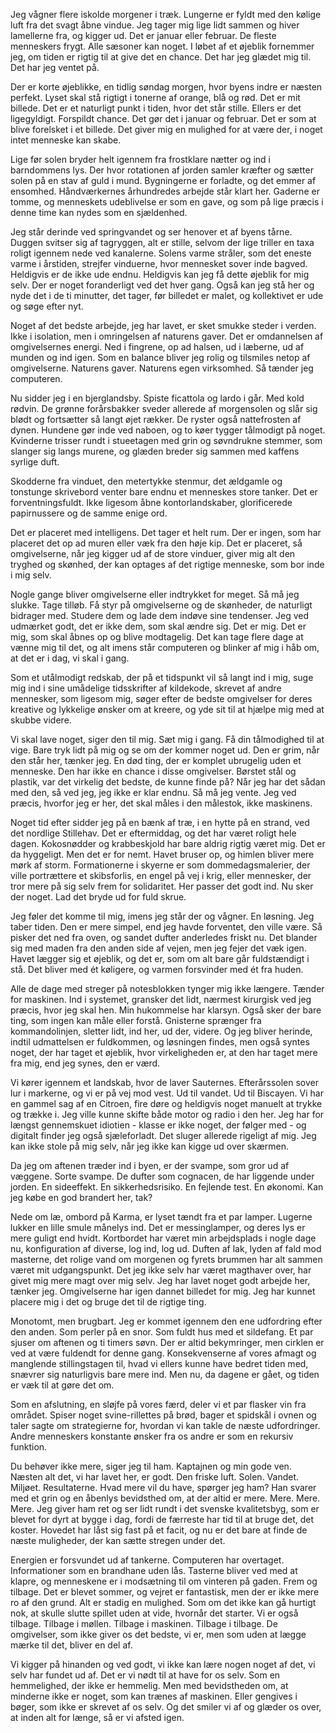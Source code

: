 [//]: # "title: Du bliver også dine omgivelser."
[//]: # "slug: du-bliver-ogsaa-dine-omgivelser"
[//]: # "pubDate: 01/05/2024 12:42"
[//]: # "lastModified: 01/05/2024 12:42"
[//]: # "excerpt: "
[//]: # "categories: "
[//]: # "isPublished: true"

Jeg vågner flere iskolde morgener i træk. Lungerne er fyldt med den kølige luft fra det svagt åbne vindue. Jeg tager mig lige lidt sammen og hiver lamellerne fra, og kigger ud. Det er januar eller februar. De fleste menneskers frygt. Alle sæsoner kan noget. I løbet af et øjeblik fornemmer jeg, om tiden er rigtig til at give det en chance. Det har jeg glædet mig til. Det har jeg ventet på.

Der er korte øjeblikke, en tidlig søndag morgen, hvor byens indre er næsten perfekt. Lyset skal stå rigtigt i tonerne af orange, blå og rød. Det er mit billede. Det er et naturligt punkt i tiden, hvor det står stille. Ellers er det ligegyldigt. Forspildt chance. Det gør det i januar og februar. Det er som at blive forelsket i et billede. Det giver mig en mulighed for at være der, i noget intet menneske kan skabe.

Lige før solen bryder helt igennem fra frostklare nætter og ind i barndommens lys. Der hvor rotationen af jorden samler kræfter og sætter solen på en stav af guld i mund. Bygningerne er forladte, og det emmer af ensomhed. Håndværkernes århundredes arbejde står klart her. Gaderne er tomme, og menneskets udeblivelse er som en gave, og som på lige præcis i denne time kan nydes som en sjældenhed.

Jeg står derinde ved springvandet og ser henover et af byens tårne. Duggen svitser sig af tagryggen, alt er stille, selvom der lige triller en taxa roligt igennem nede ved kanalerne. Solens varme stråler, som det eneste varme i årstiden, strejfer vinduerne, hvor mennesket sover inde bagved. Heldigvis er de ikke ude endnu. Heldigvis kan jeg få dette øjeblik for mig selv. Der er noget foranderligt ved det hver gang. Også kan jeg stå her og nyde det i de ti minutter, det tager, før billedet er malet, og kollektivet er ude og søge efter nyt.

Noget af det bedste arbejde, jeg har lavet, er sket smukke steder i verden. Ikke i isolation, men i omringelsen af naturens gaver. Det er omdannelsen af omgivelsernes energi. Ned i fingrene, op ad halsen, ud i læberne, ud af munden og ind igen. Som en balance bliver jeg rolig og tilsmiles netop af omgivelserne. Naturens gaver. Naturens egen virksomhed. Så tænder jeg computeren.

Nu sidder jeg i en bjerglandsby. Spiste ficattola og lardo i går. Med kold rødvin. De grønne forårsbakker sveder allerede af morgensolen og slår sig blødt og fortsætter så langt øjet rækker. De ryster også nattefrosten af dynen. Hundene gør inde ved naboen, og to køer tygger tålmodigt på noget. Kvinderne trisser rundt i stueetagen med grin og søvndrukne stemmer, som slanger sig langs murene, og glæden breder sig sammen med kaffens syrlige duft.

Skodderne fra vinduet, den metertykke stenmur, det ældgamle og tonstunge skrivebord venter bare endnu et menneskes store tanker. Det er forventningsfuldt. Ikke ligesom åbne kontorlandskaber, glorificerede papirnussere og de samme enige ord.

Det er placeret med intelligens. Det tager et helt rum. Der er ingen, som har placeret det op ad muren eller væk fra den høje kip. Det er placeret, så omgivelserne, når jeg kigger ud af de store vinduer, giver mig alt den tryghed og skønhed, der kan optages af det rigtige menneske, som bor inde i mig selv.

Nogle gange bliver omgivelserne eller indtrykket for meget. Så må jeg slukke. Tage tilløb. Få styr på omgivelserne og de skønheder, de naturligt bidrager med. Studere dem og lade dem indøve sine tendenser. Jeg ved udmærket godt, det er ikke dem, som skal ændre sig. Det er mig. Det er mig, som skal åbnes op og blive modtagelig. Det kan tage flere dage at vænne mig til det, og alt imens står computeren og blinker af mig i håb om, at det er i dag, vi skal i gang.

Som et utålmodigt redskab, der på et tidspunkt vil så langt ind i mig, suge mig ind i sine umådelige tidsskrifter af kildekode, skrevet af andre mennesker, som ligesom mig, søger efter de bedste omgivelser for deres kreative og lykkelige ønsker om at kreere, og yde sit til at hjælpe mig med at skubbe videre.

Vi skal lave noget, siger den til mig. Sæt mig i gang. Få din tålmodighed til at vige. Bare tryk lidt på mig og se om der kommer noget ud. Den er grim, når den står her, tænker jeg. En død ting, der er komplet ubrugelig uden et menneske. Den har ikke en chance i disse omgivelser. Børstet stål og plastik, var det virkelig det bedste, de kunne finde på? Når jeg har det sådan med den, så ved jeg, jeg ikke er klar endnu. Så må jeg vente. Jeg ved præcis, hvorfor jeg er her, det skal måles i den målestok, ikke maskinens.

Noget tid efter sidder jeg på en bænk af træ, i en hytte på en strand, ved det nordlige Stillehav. Det er eftermiddag, og det har været roligt hele dagen. Kokosnødder og krabbeskjold har bare aldrig rigtig været mig. Det er da hyggeligt. Men det er for nemt. Havet bruser op, og himlen bliver mere mørk af storm. Formationerne i skyerne er som dommedagsmalerier, der ville portrættere et skibsforlis, en engel på vej i krig, eller mennesker, der tror mere på sig selv frem for solidaritet. Her passer det godt ind. Nu sker der noget. Lad det bryde ud for fuld skrue.

Jeg føler det komme til mig, imens jeg står der og vågner. En løsning. Jeg taber tiden. Den er mere simpel, end jeg havde forventet, den ville være. Så pisker det ned fra oven, og sandet dufter anderledes friskt nu. Det blander sig med maden fra den anden side af vejen, men jeg fejer det væk igen. Havet lægger sig et øjeblik, og det er, som om alt bare går fuldstændigt i stå. Det bliver med ét køligere, og varmen forsvinder med ét fra huden.

Alle de dage med streger på notesblokken tynger mig ikke længere. Tænder for maskinen. Ind i systemet, gransker det lidt, nærmest kirurgisk ved jeg præcis, hvor jeg skal hen. Min hukommelse har klarsyn. Også sker der bare ting, som ingen kan måle eller forstå. Gnisterne sprænger fra kommandolinjen, sletter lidt, ind her, ud der, videre. Og jeg bliver herinde, indtil udmattelsen er fuldkommen, og løsningen findes, men også syntes noget, der har taget et øjeblik, hvor virkeligheden er, at den har taget mere fra mig, end jeg synes, den er værd.

Vi kører igennem et landskab, hvor de laver Sauternes. Efterårssolen sover lur i markerne, og vi er på vej mod vest. Ud til vandet. Ud til Biscayen. Vi har en gammel sag af en Citroen, fire døre og heldigvis noget manuelt at trykke og trække i. Jeg ville kunne skifte både motor og radio i den her. Jeg har for længst gennemskuet idiotien - klasse er ikke noget, der følger med - og digitalt finder jeg også sjæleforladt. Det sluger allerede rigeligt af mig. Jeg kan ikke stole på mig selv, når jeg ikke kan kigge ud over skærmen.

Da jeg om aftenen træder ind i byen, er der svampe, som gror ud af væggene. Sorte svampe. De dufter som cognacen, de har liggende under jorden. En sideeffekt. En sikkerhedsrisiko. En fejlende test. En økonomi. Kan jeg købe en god brandert her, tak?

Nede om læ, ombord på Karma, er lyset tændt fra et par lamper. Lugerne lukker en lille smule månelys ind. Det er messinglamper, og deres lys er mere guligt end hvidt. Kortbordet har været min arbejdsplads i nogle dage nu, konfiguration af diverse, log ind, log ud. Duften af lak, lyden af fald mod masterne, det rolige vand om morgenen og fyrets brummen har alt sammen været mit udgangspunkt. Det jeg ikke selv har været magthaver over, har givet mig mere magt over mig selv. Jeg har lavet noget godt arbejde her, tænker jeg. Omgivelserne har igen dannet billedet for mig. Jeg har kunnet placere mig i det og bruge det til de rigtige ting.

Monotomt, men brugbart. Jeg er kommet igennem den ene udfordring efter den anden. Som perler på en snor. Som fuldt hus med et sildefang. Et par sjuser om aftenen og ti timers søvn. Der er altid bekymringer, men cirklen er ved at være fuldendt for denne gang. Konsekvenserne af vores afmagt og manglende stillingstagen til, hvad vi ellers kunne have bedret tiden med, snævrer sig naturligvis bare mere ind. Men nu, da dagene er gået, og tiden er væk til at gøre det om.

Som en afslutning, en sløjfe på vores færd, deler vi et par flasker vin fra området. Spiser noget svine-rillettes på brød, bager et spidskål i ovnen og taler sagte om strategierne for, hvordan vi kan takle de næste udfordringer. Andre menneskers konstante ønsker fra os andre er som en rekursiv funktion.

Du behøver ikke mere, siger jeg til ham. Kaptajnen og min gode ven. Næsten alt det, vi har lavet her, er godt. Den friske luft. Solen. Vandet. Miljøet. Resultaterne. Hvad mere vil du have, spørger jeg ham? Han svarer med et grin og en åbenlys bevidsthed om, at der altid er mere. Mere. Mere. Mere. Jeg giver ham ret og ser lidt rundt i det svenske kvalitetsbyg, som er blevet for dyrt at bygge i dag, fordi de færreste har tid til at bruge det, det koster. Hovedet har låst sig fast på et facit, og nu er det bare at finde de næste muligheder, der kan sætte stregen under det.

Energien er forsvundet ud af tankerne. Computeren har overtaget. Informationer som en brandhane uden lås. Tasterne bliver ved med at klapre, og menneskene er i modsætning til om vinteren på gaden. Frem og tilbage. Det er blevet sommer, og vejret er fantastisk, men der er ikke mere ro af den grund. Alt er stadig en mulighed. Som om det ikke kan gå hurtigt nok, at skulle slutte spillet uden at vide, hvornår det starter. Vi er også tilbage. Tilbage i møllen. Tilbage i maskinen. Tilbage i tilbage. De omgivelser, som ikke giver os det bedste, vi er, men som uden at lægge mærke til det, bliver en del af.

Vi kigger på hinanden og ved godt, vi ikke kan lære nogen noget af det, vi selv har fundet ud af. Det er vi nødt til at have for os selv. Som en hemmelighed, der ikke er hemmelig. Men med bevidstheden om, at minderne ikke er noget, som kan trænes af maskinen. Eller gengives i bøger, som ikke er skrevet af os selv. Og det smiler vi af og glæder os over, at inden alt for længe, så er vi afsted igen.